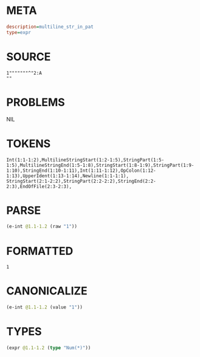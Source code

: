 # META
~~~ini
description=multiline_str_in_pat
type=expr
~~~
# SOURCE
~~~roc
1"""""""^"2:A
""
~~~
# PROBLEMS
NIL
# TOKENS
~~~zig
Int(1:1-1:2),MultilineStringStart(1:2-1:5),StringPart(1:5-1:5),MultilineStringEnd(1:5-1:8),StringStart(1:8-1:9),StringPart(1:9-1:10),StringEnd(1:10-1:11),Int(1:11-1:12),OpColon(1:12-1:13),UpperIdent(1:13-1:14),Newline(1:1-1:1),
StringStart(2:1-2:2),StringPart(2:2-2:2),StringEnd(2:2-2:3),EndOfFile(2:3-2:3),
~~~
# PARSE
~~~clojure
(e-int @1.1-1.2 (raw "1"))
~~~
# FORMATTED
~~~roc
1
~~~
# CANONICALIZE
~~~clojure
(e-int @1.1-1.2 (value "1"))
~~~
# TYPES
~~~clojure
(expr @1.1-1.2 (type "Num(*)"))
~~~
